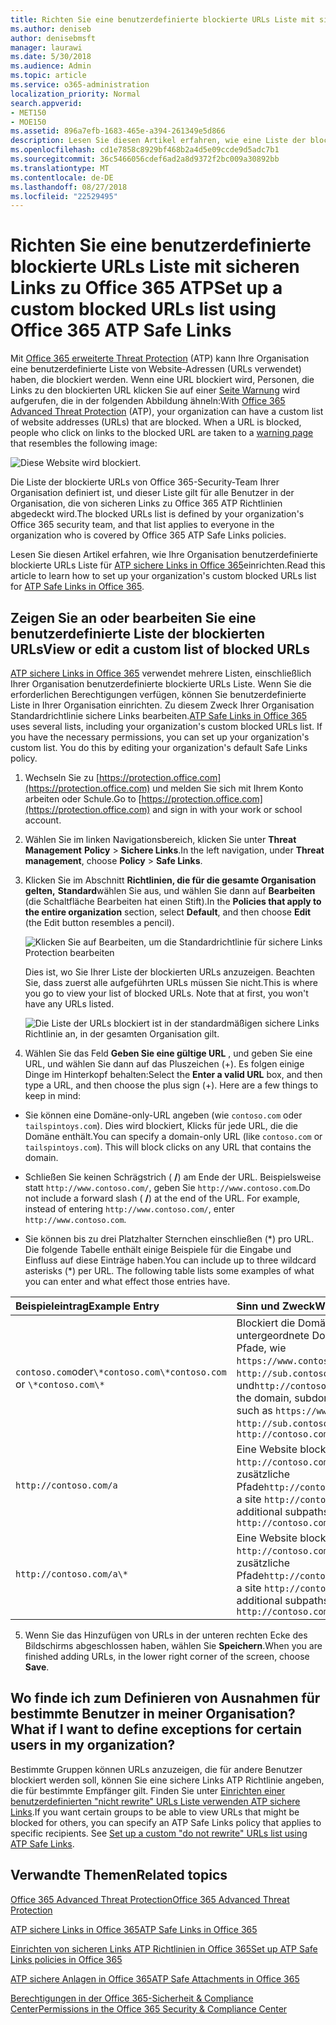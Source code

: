 ```yaml
---
title: Richten Sie eine benutzerdefinierte blockierte URLs Liste mit sicheren Links zu Office 365 ATP
ms.author: deniseb
author: denisebmsft
manager: laurawi
ms.date: 5/30/2018
ms.audience: Admin
ms.topic: article
ms.service: o365-administration
localization_priority: Normal
search.appverid:
- MET150
- MOE150
ms.assetid: 896a7efb-1683-465e-a394-261349e5d866
description: Lesen Sie diesen Artikel erfahren, wie eine Liste der blockierten URLs für Ihre Organisation mit Office 365 erweiterte Threat Protection einrichten. Blockierte URLs werden auf e-Mail-Nachrichten und Office-Dokumenten gemäß Ihrer ATP sichere Links Richtlinien angewendet.
ms.openlocfilehash: cd1e7858c8929bf468b2a4d5e09ccde9d5adc7b1
ms.sourcegitcommit: 36c5466056cdef6ad2a8d9372f2bc009a30892bb
ms.translationtype: MT
ms.contentlocale: de-DE
ms.lasthandoff: 08/27/2018
ms.locfileid: "22529495"
---
```

# <a name="set-up-a-custom-blocked-urls-list-using-office-365-atp-safe-links"></a><span data-ttu-id="191e7-104">Richten Sie eine benutzerdefinierte blockierte URLs Liste mit sicheren Links zu Office 365 ATP</span><span class="sxs-lookup"><span data-stu-id="191e7-104">Set up a custom blocked URLs list using Office 365 ATP Safe Links</span></span>

<span data-ttu-id="191e7-p102">Mit [Office 365 erweiterte Threat Protection](office-365-atp.md) (ATP) kann Ihre Organisation eine benutzerdefinierte Liste von Website-Adressen (URLs verwendet) haben, die blockiert werden. Wenn eine URL blockiert wird, Personen, die Links zu den blockierten URL klicken Sie auf einer [Seite Warnung](atp-safe-links-warning-pages.md) wird aufgerufen, die in der folgenden Abbildung ähneln:</span><span class="sxs-lookup"><span data-stu-id="191e7-p102">With [Office 365 Advanced Threat Protection](office-365-atp.md) (ATP), your organization can have a custom list of website addresses (URLs) that are blocked. When a URL is blocked, people who click on links to the blocked URL are taken to a [warning page](atp-safe-links-warning-pages.md) that resembles the following image:</span></span> 
  
![Diese Website wird blockiert.](media/6b4bda2d-a1e6-419e-8b10-588e83c3af3f.png)
  
<span data-ttu-id="191e7-108">Die Liste der blockierte URLs von Office 365-Security-Team Ihrer Organisation definiert ist, und dieser Liste gilt für alle Benutzer in der Organisation, die von sicheren Links zu Office 365 ATP Richtlinien abgedeckt wird.</span><span class="sxs-lookup"><span data-stu-id="191e7-108">The blocked URLs list is defined by your organization's Office 365 security team, and that list applies to everyone in the organization who is covered by Office 365 ATP Safe Links policies.</span></span> 
  
<span data-ttu-id="191e7-109">Lesen Sie diesen Artikel erfahren, wie Ihre Organisation benutzerdefinierte blockierte URLs Liste für [ATP sichere Links in Office 365](atp-safe-links.md)einrichten.</span><span class="sxs-lookup"><span data-stu-id="191e7-109">Read this article to learn how to set up your organization's custom blocked URLs list for [ATP Safe Links in Office 365](atp-safe-links.md).</span></span>
  
## <a name="view-or-edit-a-custom-list-of-blocked-urls"></a><span data-ttu-id="191e7-110">Zeigen Sie an oder bearbeiten Sie eine benutzerdefinierte Liste der blockierten URLs</span><span class="sxs-lookup"><span data-stu-id="191e7-110">View or edit a custom list of blocked URLs</span></span>

<span data-ttu-id="191e7-p103">[ATP sichere Links in Office 365](atp-safe-links.md) verwendet mehrere Listen, einschließlich Ihrer Organisation benutzerdefinierte blockierte URLs Liste. Wenn Sie die erforderlichen Berechtigungen verfügen, können Sie benutzerdefinierte Liste in Ihrer Organisation einrichten. Zu diesem Zweck Ihrer Organisation Standardrichtlinie sichere Links bearbeiten.</span><span class="sxs-lookup"><span data-stu-id="191e7-p103">[ATP Safe Links in Office 365](atp-safe-links.md) uses several lists, including your organization's custom blocked URLs list. If you have the necessary permissions, you can set up your organization's custom list. You do this by editing your organization's default Safe Links policy.</span></span>
  
1. <span data-ttu-id="191e7-114">Wechseln Sie zu [https://protection.office.com](https://protection.office.com) und melden Sie sich mit Ihrem Konto arbeiten oder Schule.</span><span class="sxs-lookup"><span data-stu-id="191e7-114">Go to [https://protection.office.com](https://protection.office.com) and sign in with your work or school account.</span></span> 
    
2. <span data-ttu-id="191e7-115">Wählen Sie im linken Navigationsbereich, klicken Sie unter **Threat Management** **Policy** \> **Sichere Links**.</span><span class="sxs-lookup"><span data-stu-id="191e7-115">In the left navigation, under **Threat management**, choose **Policy** \> **Safe Links**.</span></span>
    
3. <span data-ttu-id="191e7-116">Klicken Sie im Abschnitt **Richtlinien, die für die gesamte Organisation gelten,** **Standard**wählen Sie aus, und wählen Sie dann auf **Bearbeiten** (die Schaltfläche Bearbeiten hat einen Stift).</span><span class="sxs-lookup"><span data-stu-id="191e7-116">In the **Policies that apply to the entire organization** section, select **Default**, and then choose **Edit** (the Edit button resembles a pencil).</span></span> 
    
    ![Klicken Sie auf Bearbeiten, um die Standardrichtlinie für sichere Links Protection bearbeiten](media/d08f9615-d947-4033-813a-d310ec2c8cca.png)
  
    <span data-ttu-id="191e7-p104">Dies ist, wo Sie Ihrer Liste der blockierten URLs anzuzeigen. Beachten Sie, dass zuerst alle aufgeführten URLs müssen Sie nicht.</span><span class="sxs-lookup"><span data-stu-id="191e7-p104">This is where you go to view your list of blocked URLs. Note that at first, you won't have any URLs listed.</span></span>
    
    ![Die Liste der URLs blockiert ist in der standardmäßigen sichere Links Richtlinie an, in der gesamten Organisation gilt.](media/575e1449-6191-40ac-b626-030a2fd3fb11.png)
  
4. <span data-ttu-id="191e7-p105">Wählen Sie das Feld **Geben Sie eine gültige URL** , und geben Sie eine URL, und wählen Sie dann auf das Pluszeichen (+). Es folgen einige Dinge im Hinterkopf behalten:</span><span class="sxs-lookup"><span data-stu-id="191e7-p105">Select the **Enter a valid URL** box, and then type a URL, and then choose the plus sign (+). Here are a few things to keep in mind:</span></span> 
    
  - <span data-ttu-id="191e7-p106">Sie können eine Domäne-only-URL angeben (wie `contoso.com` oder `tailspintoys.com`). Dies wird blockiert, Klicks für jede URL, die die Domäne enthält.</span><span class="sxs-lookup"><span data-stu-id="191e7-p106">You can specify a domain-only URL (like `contoso.com` or `tailspintoys.com`). This will block clicks on any URL that contains the domain.</span></span>
    
  - <span data-ttu-id="191e7-p107">Schließen Sie keinen Schrägstrich ( **/**) am Ende der URL. Beispielsweise statt `http://www.contoso.com/`, geben Sie `http://www.contoso.com`.</span><span class="sxs-lookup"><span data-stu-id="191e7-p107">Do not include a forward slash ( **/**) at the end of the URL. For example, instead of entering `http://www.contoso.com/`, enter `http://www.contoso.com`.</span></span>
    
  - <span data-ttu-id="191e7-p108">Sie können bis zu drei Platzhalter Sternchen einschließen (\*) pro URL. Die folgende Tabelle enthält einige Beispiele für die Eingabe und Einfluss auf diese Einträge haben.</span><span class="sxs-lookup"><span data-stu-id="191e7-p108">You can include up to three wildcard asterisks (\*) per URL. The following table lists some examples of what you can enter and what effect those entries have.</span></span>
    
|<span data-ttu-id="191e7-129">**Beispieleintrag**</span><span class="sxs-lookup"><span data-stu-id="191e7-129">**Example Entry**</span></span>|<span data-ttu-id="191e7-130">**Sinn und Zweck**</span><span class="sxs-lookup"><span data-stu-id="191e7-130">**What It Does**</span></span>|
|:-----|:-----|
|<span data-ttu-id="191e7-131">`contoso.com`oder`\*contoso.com\*`</span><span class="sxs-lookup"><span data-stu-id="191e7-131">`contoso.com` or `\*contoso.com\*`</span></span>  <br/> |<span data-ttu-id="191e7-132">Blockiert die Domäne, untergeordnete Domänen und Pfade, wie `https://www.contoso.com`, `http://sub.contoso.com`, und`http://contoso.com/abc`</span><span class="sxs-lookup"><span data-stu-id="191e7-132">Blocks the domain, subdomains, and paths, such as `https://www.contoso.com`, `http://sub.contoso.com`, and `http://contoso.com/abc`</span></span>  <br/> |
|`http://contoso.com/a`  <br/> |<span data-ttu-id="191e7-133">Eine Website blockiert `http://contoso.com/a` aber keine zusätzliche Pfade`http://contoso.com/a/b`</span><span class="sxs-lookup"><span data-stu-id="191e7-133">Blocks a site `http://contoso.com/a` but not additional subpaths like `http://contoso.com/a/b`</span></span>  <br/> |
|`http://contoso.com/a\*`  <br/> |<span data-ttu-id="191e7-134">Eine Website blockiert `http://contoso.com/a` und wie Sie zusätzliche Pfade`http://contoso.com/a/b`</span><span class="sxs-lookup"><span data-stu-id="191e7-134">Blocks a site `http://contoso.com/a` and additional subpaths like `http://contoso.com/a/b`</span></span>  <br/> |
   
5. <span data-ttu-id="191e7-135">Wenn Sie das Hinzufügen von URLs in der unteren rechten Ecke des Bildschirms abgeschlossen haben, wählen Sie **Speichern**.</span><span class="sxs-lookup"><span data-stu-id="191e7-135">When you are finished adding URLs, in the lower right corner of the screen, choose **Save**.</span></span>
    
## <a name="what-if-i-want-to-define-exceptions-for-certain-users-in-my-organization"></a><span data-ttu-id="191e7-136">Wo finde ich zum Definieren von Ausnahmen für bestimmte Benutzer in meiner Organisation?</span><span class="sxs-lookup"><span data-stu-id="191e7-136">What if I want to define exceptions for certain users in my organization?</span></span>

<span data-ttu-id="191e7-p109">Bestimmte Gruppen können URLs anzuzeigen, die für andere Benutzer blockiert werden soll, können Sie eine sichere Links ATP Richtlinie angeben, die für bestimmte Empfänger gilt. Finden Sie unter [Einrichten einer benutzerdefinierten "nicht rewrite" URLs Liste verwenden ATP sichere Links](set-up-a-custom-do-not-rewrite-urls-list-with-atp.md).</span><span class="sxs-lookup"><span data-stu-id="191e7-p109">If you want certain groups to be able to view URLs that might be blocked for others, you can specify an ATP Safe Links policy that applies to specific recipients. See [Set up a custom "do not rewrite" URLs list using ATP Safe Links](set-up-a-custom-do-not-rewrite-urls-list-with-atp.md).</span></span>
  
## <a name="related-topics"></a><span data-ttu-id="191e7-139">Verwandte Themen</span><span class="sxs-lookup"><span data-stu-id="191e7-139">Related topics</span></span>

[<span data-ttu-id="191e7-140">Office 365 Advanced Threat Protection</span><span class="sxs-lookup"><span data-stu-id="191e7-140">Office 365 Advanced Threat Protection</span></span>](office-365-atp.md)
  
[<span data-ttu-id="191e7-141">ATP sichere Links in Office 365</span><span class="sxs-lookup"><span data-stu-id="191e7-141">ATP Safe Links in Office 365</span></span>](atp-safe-links.md)
  
[<span data-ttu-id="191e7-142">Einrichten von sicheren Links ATP Richtlinien in Office 365</span><span class="sxs-lookup"><span data-stu-id="191e7-142">Set up ATP Safe Links policies in Office 365</span></span>](set-up-atp-safe-links-policies.md)
  
[<span data-ttu-id="191e7-143">ATP sichere Anlagen in Office 365</span><span class="sxs-lookup"><span data-stu-id="191e7-143">ATP Safe Attachments in Office 365</span></span>](atp-safe-attachments.md)

[<span data-ttu-id="191e7-144">Berechtigungen in der Office 365-Sicherheit &amp; Compliance Center</span><span class="sxs-lookup"><span data-stu-id="191e7-144">Permissions in the Office 365 Security &amp; Compliance Center</span></span>](permissions-in-the-security-and-compliance-center.md)
  

